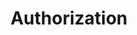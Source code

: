 ---
title: Authorization
longTitle: 'Authorization'
tags:
- gccommon
relatedTerm:
- "[[Warrants Permits]]"
---